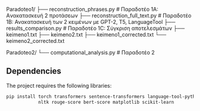 Paradoteo1/
  ├── reconstruction_phrases.py     # Παραδοτέο 1Α: Aνακατασκευή  2 προτάσεων
  ├── reconstruction_full_text.py   # Παραδοτέο 1Β: Ανακατασκευή των 2 κειμένων με GPT-2, T5, LanguageTool
  ├── results_comparison.py         # Παραδοτέο 1C: Σύγκριση αποτελεσμάτων
  ├── keimeno1.txt 
  ├── keimeno2.txt
  ├── keimeno1_corrected.txt
  └── keimeno2_corrected.txt
  
Paradoteo2/
  └── computational_analysis.py     # Παραδοτέο 2

## Dependencies

The project requires the following libraries:

```bash
pip install torch transformers sentence-transformers language-tool-python \
            nltk rouge-score bert-score matplotlib scikit-learn

